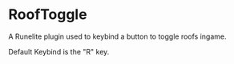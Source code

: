 # RoofToggle
A Runelite plugin used to keybind a button to toggle roofs ingame. 

Default Keybind is the "R" key.
